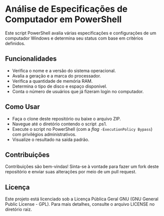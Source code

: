 # Análise de Especificações de Computador em PowerShell
Este script PowerShell avalia várias especificações e configurações de um computador Windows e determina seu status com base em critérios definidos.

## Funcionalidades
* Verifica o nome e a versão do sistema operacional.
* Avalia a geração e a marca do processador.
* Verifica a quantidade de memória RAM.
* Determina o tipo de disco e espaço disponível.
* Conta o número de usuários que já fizeram login no computador.

## Como Usar
* Faça o clone deste repositório ou baixe o arquivo ZIP.
* Navegue até o diretório contendo o script .ps1.
* Execute o script no PowerShell (com a *flag* `-ExecutionPolicy Bypass`) com privilégios administrativos.
* Visualize o resultado na saída padrão.

## Contribuições
Contribuições são bem-vindas! Sinta-se à vontade para fazer um fork deste repositório e enviar suas alterações por meio de um pull request.

## Licença
Este projeto está licenciado sob a Licença Pública Geral GNU (GNU General Public License - GPL). Para mais detalhes, consulte o arquivo LICENSE no diretório raiz.